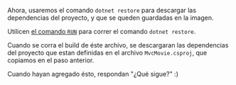 Ahora, usaremos el comando `dotnet restore` para descargar las dependencias del
proyecto, y que se queden guardadas en la imagen.

Utilicen [el comando `RUN`](https://docs.docker.com/engine/reference/builder/#run)
para correr el comando `dotnet restore`. 

Cuando se corra el build de éste archivo, se descargaran las dependencias del
proyecto que estan definidas en el archivo `MvcMovie.csproj`, que copiamos en
el paso anterior.

Cuando hayan agregado ésto, respondan "¿Qué sigue?" :)
